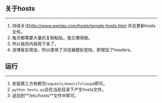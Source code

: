 ## 关于hosts
------
1. 持续关注<http://www.awolau.com/hosts/google-hosts.html> 并且更新hosts文件。
2. 每次都需要大量的复制粘贴，我又懒得做。
3. 所以我将内容爬下来了。
4. 该博客反爬虫，所以使用了浏览器模拟登陆，即增加了headers。


## 运行
------
1. 安装第三方依赖包`requests`,`beautifulsoup4`即可。
2. `python hosts.py`会在当前目录下产生hosts文件。
3. 追加到**/etc/hosts**文件中即可。